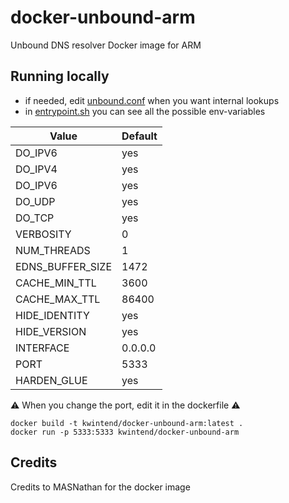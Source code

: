 # docker-unbound-arm
Unbound DNS resolver Docker image for ARM


## Running locally
* if needed, edit [unbound.conf](https://github.com/Kwinnieprince/docker-unbound-arm/blob/master/config/unbound.conf) when you want internal lookups
* in [entrypoint.sh](https://github.com/Kwinnieprince/docker-unbound-arm/blob/master/entrypoint.sh) you can see all the possible env-variables

|  Value  |  Default  |
|----|----|
| DO_IPV6 | yes |
| DO_IPV4 | yes |
| DO_IPV6 | yes |
| DO_UDP | yes |
| DO_TCP | yes |
| VERBOSITY | 0 |
| NUM_THREADS | 1 |
| EDNS_BUFFER_SIZE | 1472 |
| CACHE_MIN_TTL | 3600 |
| CACHE_MAX_TTL | 86400 |
| HIDE_IDENTITY | yes |
| HIDE_VERSION | yes |
| INTERFACE | 0.0.0.0 |
| PORT | 5333 |
| HARDEN_GLUE | yes |

⚠️ When you change the port, edit it in the dockerfile ⚠️

```
docker build -t kwintend/docker-unbound-arm:latest .
docker run -p 5333:5333 kwintend/docker-unbound-arm
```

## Credits
Credits to MASNathan for the docker image
